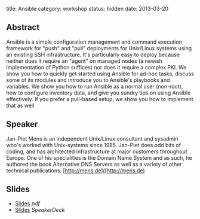 title: Ansible
category: workshop
status: hidden
date: 2013-03-20

Abstract
---------
Ansible is a simple configuration management and command execution
framework for "push" and "pull" deployments for Unix/Linux systems using
an existing SSH infrastructure. It's particularly easy to deploy because
neither does it require an "agent" on managed nodes (a newish
implementation of Python suffices) nor does it require a complex PKI. We
show you how to quickly get started using Ansible for ad-hoc tasks,
discuss some of its modules and introduce you to Ansible's playbooks and
variables. We show you how to run Ansible as a normal user (non-root),
how to configure inventory data, and give you sundry tips on using
Ansible effectively. If you prefer a pull-based setup, we show you how
to implement that as well


Speaker
-------
Jan-Piet Mens is an independent Unix/Linux consultant and sysadmin who's
worked with Unix-systems since 1985. Jan-Piet does odd bits of coding,
and has architected infrastructure at major customers throughout Europe.
One of his specialities is the Domain Name System and as such, he
authored the book Alternative DNS Servers as well as a variety of
other technical publications. [http://mens.de]([http://mens.de)

Slides
------

-   [Slides](/static/slides/ansible.pdf) _pdf_
-   [Slides](https://speakerdeck.com/jpmens/ansible-an-introduction) _SpeakerDeck_
